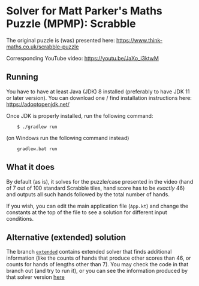 # Solver for Matt Parker's Maths Puzzle (MPMP): Scrabble

The original puzzle is (was) presented here: https://www.think-maths.co.uk/scrabble-puzzle

Corresponding YouTube video: https://youtu.be/JaXo_i3ktwM

## Running

You have to have at least Java (JDK) 8 installed (preferably to have JDK 11 or later version). You can download
one / find installation instructions here: https://adoptopenjdk.net/

Once JDK is properly installed, run the following command:

```
    $ ./gradlew run
```

(on Windows run the following command instead)

```
    gradlew.bat run
```

## What it does

By default (as is), it solves for the puzzle/case presented in the video (hand of 7 out of 100 standard Scrabble tiles,
hand score has to be _exactly_ 46) and outputs all such hands followed by the total number of hands.

If you wish, you can edit the main application file (`App.kt`) and change the constants at the top of the file to see
a solution for different input conditions.

## Alternative (extended) solution

The branch [`extended`](https://github.com/YSakhno/mpmp-scrabble/tree/extended) contains extended solver that finds
additional information (like the counts of hands that produce other scores than 46, or counts for hands of lengths other
than 7).  You may check the code in that branch out (and try to run it), or you can see the information produced by that
solver version [here](SPOILERS.md)

